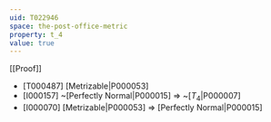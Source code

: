 ```yaml
---
uid: T022946
space: the-post-office-metric
property: t_4
value: true
---
```

[[Proof]]

* [T000487] [Metrizable|P000053]
* [I000157] ~[Perfectly Normal|P000015] => ~[$T_4$|P000007]
* [I000070] [Metrizable|P000053] => [Perfectly Normal|P000015]

